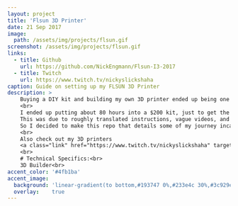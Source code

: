 ```yaml
---
layout: project
title: 'Flsun 3D Printer'
date: 21 Sep 2017
image:  
  path: /assets/img/projects/flsun.gif
screenshot: /assets/img/projects/flsun.gif
links:
  - title: Github
    url: https://github.com/NickEngmann/Flsun-I3-2017
  - title: Twitch
    url: https://www.twitch.tv/nickyslickshaha
caption: Guide on setting up my FLSUN 3D Printer
description: >
    Buying a DIY kit and building my own 3D printer ended up being one of the most stressful projects I've ever embarked on.
    <br>
    I ended up putting about 80 hours into a $200 kit, just to get the initial printer working. <br>
    This was due to roughly translated instructions, vague videos, and to be honest - a lot of inexperience on my part. <br>
    So I decided to make this repo that details some of my journey incase it can help anyone else that wants to do something similar.
    <br>
    Also check out my 3D printers
    <a class="link" href="https://www.twitch.tv/nickyslickshaha" target="_blank">livestream</a> to see what I'm currently making!
    <br>
    # Technical Specifics:<br>
    3D Builder<br>
accent_color: '#4fb1ba'
accent_image:
  background: 'linear-gradient(to bottom,#193747 0%,#233e4c 30%,#3c929e 50%,#d5d5d4 70%,#cdccc8 100%)'
  overlay:    true
---
```


